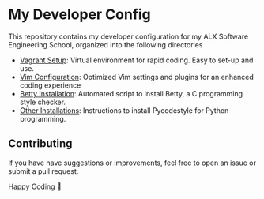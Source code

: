 # My Developer Config

This repository contains my developer configuration for my ALX Software Engineering School, organized into the following directories

- [Vagrant Setup](./vagrant-setup): Virtual environment for rapid coding. Easy to set-up and use.
- [Vim Configuration](./vim-config): Optimized Vim settings and plugins for an enhanced coding experience
- [Betty Installation](./betty-installation): Automated script to install Betty, a C programming style checker.
- [Other Installations](./other-installs): Instructions to install Pycodestyle for Python programming.


## Contributing

If you have have suggestions or improvements, feel free to open an issue or submit a pull request.

Happy Coding 🚀
